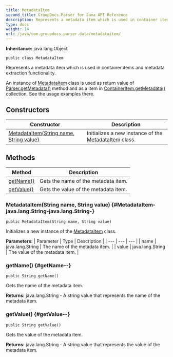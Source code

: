 ```yaml
---
title: MetadataItem
second_title: GroupDocs.Parser for Java API Reference
description: Represents a metadata item which is used in container items and metadata extraction functionality.
type: docs
weight: 14
url: /java/com.groupdocs.parser.data/metadataitem/
---
```

**Inheritance:**
java.lang.Object
```
public class MetadataItem
```

Represents a metadata item which is used in container items and metadata extraction functionality.

An instance of [MetadataItem](../../com.groupdocs.parser.data/metadataitem) class is used as return value of [Parser.getMetadata()](../../com.groupdocs.parser/parser\#getMetadata--) method and as a item in [ContainerItem.getMetadata()](../../com.groupdocs.parser.data/containeritem\#getMetadata--) collection. See the usage examples there.
## Constructors

| Constructor | Description |
| --- | --- |
| [MetadataItem(String name, String value)](#MetadataItem-java.lang.String-java.lang.String-) | Initializes a new instance of the [MetadataItem](../../com.groupdocs.parser.data/metadataitem) class. |
## Methods

| Method | Description |
| --- | --- |
| [getName()](#getName--) | Gets the name of the metadata item. |
| [getValue()](#getValue--) | Gets the value of the metadata item. |
### MetadataItem(String name, String value) {#MetadataItem-java.lang.String-java.lang.String-}
```
public MetadataItem(String name, String value)
```


Initializes a new instance of the [MetadataItem](../../com.groupdocs.parser.data/metadataitem) class.

**Parameters:**
| Parameter | Type | Description |
| --- | --- | --- |
| name | java.lang.String | The name of the metadata item. |
| value | java.lang.String | The value of the metadata item. |

### getName() {#getName--}
```
public String getName()
```


Gets the name of the metadata item.

**Returns:**
java.lang.String - A string value that represents the name of the metadata item.
### getValue() {#getValue--}
```
public String getValue()
```


Gets the value of the metadata item.

**Returns:**
java.lang.String - A string value that represents the value of the metadata item.
